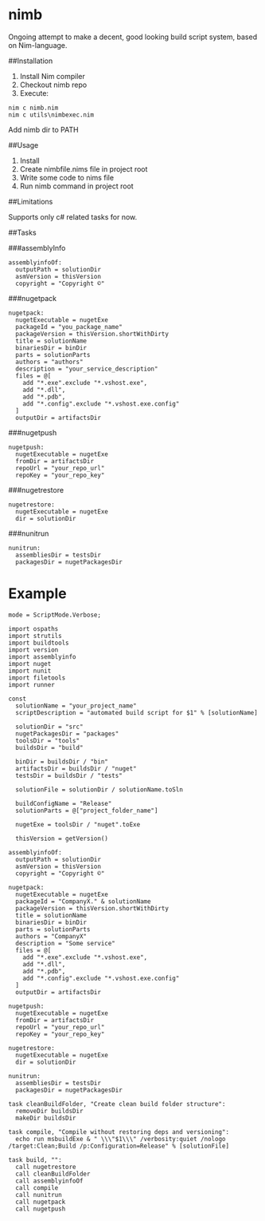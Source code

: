 # nimb
Ongoing attempt to make a decent, good looking build script system, based on Nim-language.

##Installation
1. Install Nim compiler
2. Checkout nimb repo
3. Execute:
```
nim c nimb.nim
nim c utils\nimbexec.nim
```
Add nimb dir to PATH

##Usage

1. Install
2. Create nimbfile.nims file in project root
3. Write some code to nims file
4. Run nimb command in project root

##Limitations

Supports only c# related tasks for now.

##Tasks

###assemblyInfo
```
assemblyinfoOf:
  outputPath = solutionDir
  asmVersion = thisVersion
  copyright = "Copyright ©"
```
###nugetpack
```
nugetpack:
  nugetExecutable = nugetExe
  packageId = "you_package_name"
  packageVersion = thisVersion.shortWithDirty
  title = solutionName
  binariesDir = binDir
  parts = solutionParts
  authors = "authors"
  description = "your_service_description"
  files = @[
    add "*.exe".exclude "*.vshost.exe",
    add "*.dll",
    add "*.pdb",
    add "*.config".exclude "*.vshost.exe.config"
  ]
  outputDir = artifactsDir
```
###nugetpush
```
nugetpush:
  nugetExecutable = nugetExe
  fromDir = artifactsDir
  repoUrl = "your_repo_url"
  repoKey = "your_repo_key"
```
###nugetrestore
```
nugetrestore:
  nugetExecutable = nugetExe
  dir = solutionDir
```
###nunitrun
```
nunitrun:
  assembliesDir = testsDir
  packagesDir = nugetPackagesDir
```

# Example
```
mode = ScriptMode.Verbose;

import ospaths
import strutils
import buildtools
import version
import assemblyinfo
import nuget
import nunit
import filetools
import runner

const 
  solutionName = "your_project_name"
  scriptDescription = "automated build script for $1" % [solutionName]

  solutionDir = "src"
  nugetPackagesDir = "packages"
  toolsDir = "tools"
  buildsDir = "build"

  binDir = buildsDir / "bin"
  artifactsDir = buildsDir / "nuget"
  testsDir = buildsDir / "tests"

  solutionFile = solutionDir / solutionName.toSln

  buildConfigName = "Release"
  solutionParts = @["project_folder_name"]

  nugetExe = toolsDir / "nuget".toExe

  thisVersion = getVersion()

assemblyinfoOf:
  outputPath = solutionDir
  asmVersion = thisVersion
  copyright = "Copyright ©"

nugetpack:
  nugetExecutable = nugetExe
  packageId = "CompanyX." & solutionName
  packageVersion = thisVersion.shortWithDirty
  title = solutionName
  binariesDir = binDir
  parts = solutionParts
  authors = "CompanyX"
  description = "Some service"
  files = @[
    add "*.exe".exclude "*.vshost.exe",
    add "*.dll",
    add "*.pdb",
    add "*.config".exclude "*.vshost.exe.config"
  ]
  outputDir = artifactsDir

nugetpush:
  nugetExecutable = nugetExe
  fromDir = artifactsDir
  repoUrl = "your_repo_url"
  repoKey = "your_repo_key"

nugetrestore:
  nugetExecutable = nugetExe
  dir = solutionDir

nunitrun:
  assembliesDir = testsDir
  packagesDir = nugetPackagesDir

task cleanBuildFolder, "Create clean build folder structure":
  removeDir buildsDir
  makeDir buildsDir

task compile, "Compile without restoring deps and versioning":
  echo run msbuildExe & " \\\"$1\\\" /verbosity:quiet /nologo /target:Clean;Build /p:Configuration=Release" % [solutionFile]

task build, "":
  call nugetrestore
  call cleanBuildFolder
  call assemblyinfoOf
  call compile
  call nunitrun
  call nugetpack
  call nugetpush
```
